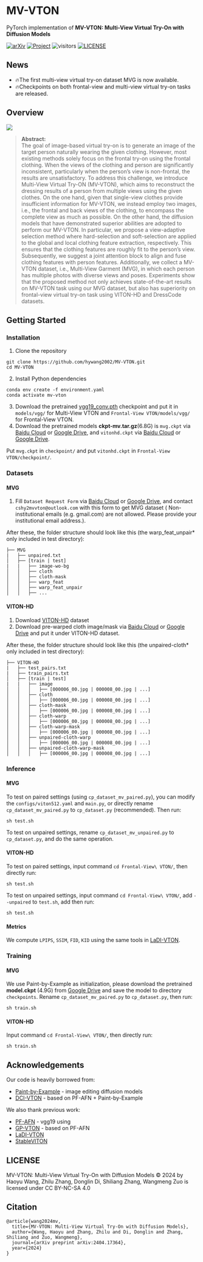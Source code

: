 # MV-VTON

PyTorch implementation of **MV-VTON: Multi-View Virtual Try-On with Diffusion Models**

[![arXiv](https://img.shields.io/badge/arXiv-2404.04908-b10.svg)](https://arxiv.org/abs/2404.17364)
[![Project](https://img.shields.io/badge/Project-Website-orange)](https://hywang2002.github.io/MV-VTON/)
![visitors](https://visitor-badge.laobi.icu/badge?page_id=hywang2002.MV-VTON)
[![LICENSE](https://img.shields.io/badge/license-CC--BY--NC--SA--4.0-lightgrey)](https://creativecommons.org/licenses/by-nc-sa/4.0/)

## News
- 🔥The first multi-view virtual try-on dataset MVG is now available.
- 🔥Checkpoints on both frontal-view and multi-view virtual try-on tasks are released.

## Overview

![](assets/framework.png)
> **Abstract:**  
> The goal of image-based virtual try-on is to generate an image of the target person naturally wearing the given
> clothing. However, most existing methods solely focus on the frontal try-on using the frontal clothing. When the views
> of the clothing and person are significantly inconsistent, particularly when the person’s view is non-frontal, the
> results are unsatisfactory. To address this challenge, we introduce Multi-View Virtual Try-ON (MV-VTON), which aims to
> reconstruct the dressing results of a person from multiple views using the given clothes. On the one hand, given that
> single-view clothes provide insufficient information for MV-VTON, we instead employ two images, i.e., the frontal and
> back views of the clothing, to encompass the complete view as much as possible. On the other hand, the diffusion
> models
> that have demonstrated superior abilities are adopted to perform our MV-VTON. In particular, we propose a
> view-adaptive
> selection method where hard-selection and soft-selection are applied to the global and local clothing feature
> extraction, respectively. This ensures that the clothing features are roughly fit to the person’s view. Subsequently,
> we
> suggest a joint attention block to align and fuse clothing features with person features. Additionally, we collect a
> MV-VTON dataset, i.e., Multi-View Garment (MVG), in which each person has multiple photos with diverse views and
> poses.
> Experiments show that the proposed method not only achieves state-of-the-art results on MV-VTON task using our MVG
> dataset, but also has superiority on frontal-view virtual try-on task using VITON-HD and DressCode datasets.

## Getting Started

### Installation

1. Clone the repository

```shell
git clone https://github.com/hywang2002/MV-VTON.git
cd MV-VTON
```

2. Install Python dependencies

```shell
conda env create -f environment.yaml
conda activate mv-vton
```

3. Download the pretrained [vgg19_conv.pth](https://drive.google.com/file/d/1rvow8jStPt8t2prDcSRlnf8yzXhrYeGo/view?usp=sharing)
   checkpoint and put it in `models/vgg/` for Multi-View VTON and `Frontal-View VTON/models/vgg/` for Frontal-View VTON.
4. Download the pretrained models **ckpt-mv.tar.gz**(6.8G) is `mvg.ckpt` via [Baidu Cloud](https://pan.baidu.com/s/17SC8fHE5w2g7gEtzJgRRew?pwd=cshy) or [Google Drive](https://drive.google.com/file/d/1J91PoT8A9yqHWNxkgRe6ZCnDEhN-H9O6/view?usp=sharing),
   and `vitonhd.ckpt` via [Baidu Cloud](https://pan.baidu.com/s/1R2yGgm35UwTpnXPEU6-tlA?pwd=cshy) or [Google Drive](https://drive.google.com/file/d/13A0uzUY6PuvitLOqzyHzWASOh0dNXdem/view?usp=sharing).
   
Put `mvg.ckpt` in `checkpoint/` and put `vitonhd.ckpt` in `Frontal-View VTON/checkpoint/`.


### Datasets

#### MVG

1. Fill `Dataset Request Form` via [Baidu Cloud](https://pan.baidu.com/s/12HAq0V4FfgpU_q8AeyZzwA?pwd=cshy) or [Google Drive](https://drive.google.com/file/d/1zWt6HYBz7Vzaxu8rp1bwkhRoBkxbwQjw/view?usp=sharing), and
   contact `cshy2mvvton@outlook.com` with this form to get MVG dataset (
   Non-institutional emails (e.g. gmail.com) are not allowed. Please provide your institutional
   email address.).

After these, the folder structure should look like this (the warp_feat_unpair* only included in test directory):

```
├── MVG
|   ├── unpaired.txt
│   ├── [train | test]
|   |   ├── image-wo-bg
│   │   ├── cloth
│   │   ├── cloth-mask
│   │   ├── warp_feat
│   │   ├── warp_feat_unpair
│   │   ├── ...
```

#### VITON-HD

1. Download [VITON-HD](https://github.com/shadow2496/VITON-HD) dataset
2. Download pre-warped cloth image/mask via [Baidu Cloud](https://pan.baidu.com/s/1uQM0IOltOmbeqwdOKX5kCw?pwd=cshy) or [Google Drive](https://drive.google.com/file/d/18DTWfhxUnfg41nnwwpCKN--akC4eT9DM/view?usp=sharing) and
   put
   it under VITON-HD dataset.

After these, the folder structure should look like this (the unpaired-cloth* only included in test directory):

```
├── VITON-HD
|   ├── test_pairs.txt
|   ├── train_pairs.txt
│   ├── [train | test]
|   |   ├── image
│   │   │   ├── [000006_00.jpg | 000008_00.jpg | ...]
│   │   ├── cloth
│   │   │   ├── [000006_00.jpg | 000008_00.jpg | ...]
│   │   ├── cloth-mask
│   │   │   ├── [000006_00.jpg | 000008_00.jpg | ...]
│   │   ├── cloth-warp
│   │   │   ├── [000006_00.jpg | 000008_00.jpg | ...]
│   │   ├── cloth-warp-mask
│   │   │   ├── [000006_00.jpg | 000008_00.jpg | ...]
│   │   ├── unpaired-cloth-warp
│   │   │   ├── [000006_00.jpg | 000008_00.jpg | ...]
│   │   ├── unpaired-cloth-warp-mask
│   │   │   ├── [000006_00.jpg | 000008_00.jpg | ...]
```

### Inference

#### MVG

To test on paired settings (using `cp_dataset_mv_paired.py`), you can modify the `configs/viton512.yaml` and `main.py`,
or directly rename `cp_dataset_mv_paired.py` to `cp_dataset.py` (recommended). Then run:

```shell
sh test.sh
```

To test on unpaired settings, rename `cp_dataset_mv_unpaired.py` to `cp_dataset.py`, and do the same operation.

#### VITON-HD

To test on paired settings, input command `cd Frontal-View\ VTON/`, then directly run:

```shell
sh test.sh
```

To test on unpaired settings, input command `cd Frontal-View\ VTON/`, add `--unpaired` to `test.sh`, add then run:

```shell
sh test.sh
```

#### Metrics

We compute `LPIPS`, `SSIM`, `FID`, `KID` using the same tools in [LaDI-VTON](https://github.com/miccunifi/ladi-vton).

### Training

#### MVG

We use Paint-by-Example as initialization, please download the pretrained **model.ckpt** (4.9G)
from [Google Drive](https://drive.google.com/file/d/15QzaTWsvZonJcXsNv-ilMRCYaQLhzR_i/view) and save the model to
directory `checkpoints`. Rename `cp_dataset_mv_paired.py` to `cp_dataset.py`, then run:

```shell
sh train.sh
```

#### VITON-HD

Input command `cd Frontal-View\ VTON/`, then directly run:

```shell
sh train.sh
```

## Acknowledgements

Our code is heavily borrowed from:
* [Paint-by-Example](https://github.com/Fantasy-Studio/Paint-by-Example) - image editing diffusion models
* [DCI-VTON](https://github.com/bcmi/DCI-VTON-Virtual-Try-On) - based on PF-AFN + Paint-by-Example

We also thank previous work:
* [PF-AFN](https://github.com/geyuying/PF-AFN) - vgg19 using
* [GP-VTON](https://github.com/xiezhy6/GP-VTON) - based on PF-AFN
* [LaDI-VTON](https://github.com/miccunifi/ladi-vton)
* [StableVITON](https://github.com/rlawjdghek/StableVITON)

## LICENSE
MV-VTON: Multi-View Virtual Try-On with Diffusion Models © 2024 by Haoyu Wang, Zhilu Zhang, Donglin Di, Shiliang Zhang, Wangmeng Zuo is licensed under CC BY-NC-SA 4.0 

## Citation

```
@article{wang2024mv,
  title={MV-VTON: Multi-View Virtual Try-On with Diffusion Models},
  author={Wang, Haoyu and Zhang, Zhilu and Di, Donglin and Zhang, Shiliang and Zuo, Wangmeng},
  journal={arXiv preprint arXiv:2404.17364},
  year={2024}
}
```
